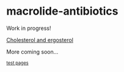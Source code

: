 # macrolide-antibiotics
Work in progress!

[Cholesterol and ergosterol](CholesterolErgosterol)

More coming soon...

<sub>[test pages](page1)</sub>


